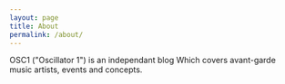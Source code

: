 ```yaml
---
layout: page
title: About
permalink: /about/
---
```


OSC1 ("Oscillator 1") is an independant blog Which covers avant-garde music artists, events and concepts.
